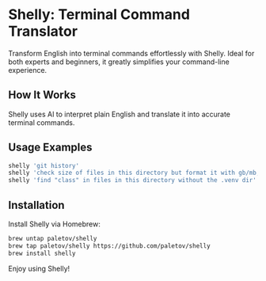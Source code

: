 # Shelly: Terminal Command Translator

Transform English into terminal commands effortlessly with Shelly. Ideal for both experts and beginners, it greatly simplifies your command-line experience.

## How It Works

Shelly uses AI to interpret plain English and translate it into accurate terminal commands.

## Usage Examples

```bash
shelly 'git history'
shelly 'check size of files in this directory but format it with gb/mb, etc'
shelly 'find "class" in files in this directory without the .venv dir'
```

## Installation

Install Shelly via Homebrew:

```bash
brew untap paletov/shelly
brew tap paletov/shelly https://github.com/paletov/shelly
brew install shelly
```

Enjoy using Shelly!
